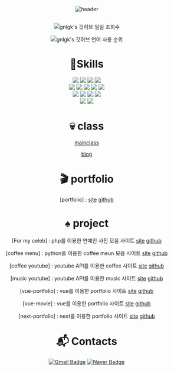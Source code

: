 <div align="center">

<!-- 상단바 -->
![header](https://github.com/gnlgk/gnlgk/assets/161431748/6b54c1d6-9171-4b95-8f55-0f2ad6449b65)

##

<!-- 깃허브 일일 조회수 -->
![gnlgk's 깃허브 일일 조회수](https://hits.seeyoufarm.com/api/count/incr/badge.svg?url=https%3A%2F%2Fgithub.com%2Fgjbae1212%2Fhit-counter&count_bg=%23859FDA&title_bg=%231541A4&icon=&icon_color=%23E7E7E7&title=hits&edge_flat=false)

<!-- 깃허브 언어 사용 순위 -->
![gnlgk's 깃허브 언어 사용 순위](https://github-readme-stats.vercel.app/api/top-langs/?username=gnlgk&layout=compact&theme=dark)


<!-- 스킬 -->

# 💎Skills

<img src="https://img.shields.io/badge/html5-E34F26?style=for-the-badge&logo=html5&logoColor=white"> 
  <img src="https://img.shields.io/badge/css-1572B6?style=for-the-badge&logo=css3&logoColor=white"> 
  <img src="https://img.shields.io/badge/javascript-F7DF1E?style=for-the-badge&logo=javascript&logoColor=black"> 
  <img src="https://img.shields.io/badge/jquery-0769AD?style=for-the-badge&logo=jquery&logoColor=white">
  <br>
  <img src="https://img.shields.io/badge/php-%23404d59.svg?style=for-the-badge&logo=express&logoColor=%2361DAFB">
  <img src="https://img.shields.io/badge/python-3776AB?style=for-the-badge&logo=python&logoColor=white"> 
  <img src="https://img.shields.io/badge/mongoDB-47A248?style=for-the-badge&logo=MongoDB&logoColor=white">
 <img src="https://img.shields.io/badge/Tailwind_CSS-38B2AC?style=for-the-badge&logo=tailwind-css&logoColor=white">
 <img src="https://img.shields.io/badge/scss-FFCA28?style=for-the-badge&logo=scss-css&logoColor=white">
  <br>
 <img src="https://img.shields.io/badge/react-61DAFB?style=for-the-badge&logo=react&logoColor=black"> 
  <img src="https://img.shields.io/badge/vue.js-4FC08D?style=for-the-badge&logo=vue.js&logoColor=white"> 
 <img src="https://img.shields.io/badge/Next-black?style=for-the-badge&logo=next.js&logoColor=white">
  <img src="https://img.shields.io/badge/node.js-339933?style=for-the-badge&logo=Node.js&logoColor=white">
  <br>
  <img src="https://img.shields.io/badge/github-181717?style=for-the-badge&logo=github&logoColor=white">
   <img src="https://img.shields.io/badge/firebase-F80000?style=for-the-badge&logo=firebase&logoColor=white">
 


# 💀 class

[mainclass](https://gnlgk.github.io/class2024/)

[blog](https://gnlgk.github.io/)

# 🎬 portfolio

[portfolio] : [site](https://gnlgk.github.io/portfolio/index6.html) [github](https://github.com/gnlgk/portfolio)   

# ♠️ project

[For my celeb] : php를 이용한 연예인 사진 모음 사이트 [site](http://wlsdks.dothome.co.kr/) [github](https://github.com/gnlgk/formyceleb)    

[coffee menu] : python을 이용한 coffee meun 모음 사이트 [site](https://coffee-api-rosy.vercel.app/) [github](https://github.com/gnlgk/coffee-api)     

[coffee youtube] : youtube API를 이용한 coffee 사이트 [site](https://attraction-xi.vercel.app/) [github](https://github.com/gnlgk/attraction)       

[music youtube] : youtube API를 이용한 music 사이트 [site](https://music-youtube-chi.vercel.app/) [github](https://github.com/gnlgk/Music-youtube) 

[vue-portfolio] : vue를 이용한 portfolio 사이트 [site](https://vue-first-three.vercel.app/) [github](https://github.com/gnlgk/vue-first)  

[vue-movie] : vue를 이용한 portfolio 사이트 [site](https://vue-movie-virid.vercel.app/) [github](https://github.com/gnlgk/vue-movie)    

[next-portfolio] : next를 이용한 portfolio 사이트 [site](https://next-site-beryl-gamma.vercel.app/) [github](https://github.com/gnlgk/next-site)       



#


 
# :mailbox_with_mail: Contacts
[![Gmail Badge](https://img.shields.io/badge/Gmail-d14836?style=flat-square&logo=Gmail&logoColor=white&link=mailto:gnlgk@gmail.com)](mailto:fdcwrt@gmail.com)
[![Naver Badge](https://img.shields.io/badge/Naver-03C75A?style=flat-square&logo=Naver&logoColor=white&link=mailto:gnlgk@naver.com)](mailto:fdcwrt@naver.com)

 


